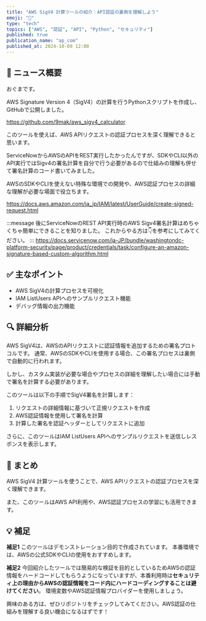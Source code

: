 ```yaml
---
title: "AWS SigV4 計算ツールの紹介：API認証の裏側を理解しよう"
emoji: "🔐"
type: "tech"
topics: ["AWS", "認証", "API", "Python", "セキュリティ"]
published: true
publication_name: "ap_com"
published_at: 2024-10-09 12:00
---
```


## 🌟 ニュース概要

おぐまです。

AWS Signature Version 4（SigV4）の計算を行うPythonスクリプトを作成し、GitHubで公開しました。

https://github.com/9mak/aws_sigv4_calculator

このツールを使えば、AWS APIリクエストの認証プロセスを深く理解できると思います。

ServiceNowからAWSのAPIをREST実行したかったんですが、SDKやCLI以外のAPI実行ではSigv4の署名計算を自分で行う必要があるので仕組みの理解も併せて署名計算のコード書いてみました。

AWSのSDKやCLIを使えない特殊な環境での開発や、AWS認証プロセスの詳細な理解が必要な場面で役立ちます。

https://docs.aws.amazon.com/ja_jp/IAM/latest/UserGuide/create-signed-request.html

:::message
後にServiceNowのREST API実行時のAWS Sigv4署名計算はめちゃくちゃ簡単にできることを知りました。
これからやる方は👇を参考にしてみてください。
:::
https://docs.servicenow.com/ja-JP/bundle/washingtondc-platform-security/page/product/credentials/task/configure-an-amazon-signature-based-custom-algorithm.html

## ✅ 主なポイント

- AWS SigV4の計算プロセスを可視化
- IAM ListUsers APIへのサンプルリクエスト機能
- デバッグ情報の出力機能

## 🔍 詳細分析

AWS SigV4は、AWSのAPIリクエストに認証情報を追加するための署名プロトコルです。
通常、AWSのSDKやCLIを使用する場合、この署名プロセスは裏側で自動的に行われます。

しかし、カスタム実装が必要な場合やプロセスの詳細を理解したい場合には手動で署名を計算する必要があります。

このツールは以下の手順でSigV4署名を計算します：

1. リクエストの詳細情報に基づいて正規リクエストを作成
2. AWS認証情報を使用して署名を計算
3. 計算した署名を認証ヘッダーとしてリクエストに追加

さらに、このツールはIAM ListUsers APIへのサンプルリクエストを送信しレスポンスを表示します。

## 🎉 まとめ

AWS SigV4 計算ツールを使うことで、AWS APIリクエストの認証プロセスを深く理解できます。

また、このツールはAWS API利用や、AWS認証プロセスの学習にも活用できます。

## 💡 補足

**補足1**
このツールはデモンストレーション目的で作成されています。
本番環境では、AWSの公式SDKやCLIの使用をおすすめします。

**補足2**
今回紹介したツールでは簡易的な検証を目的としているためAWSの認証情報をハードコードしてもらうようになっていますが、本番利用時は**セキュリティ上の理由からAWSの認証情報をコード内にハードコーディングすることは避けてください**。
環境変数やAWS認証情報プロバイダーを使用しましょう。

興味のある方は、ぜひリポジトリをチェックしてみてください。AWS認証の仕組みを理解する良い機会になるはずです！
